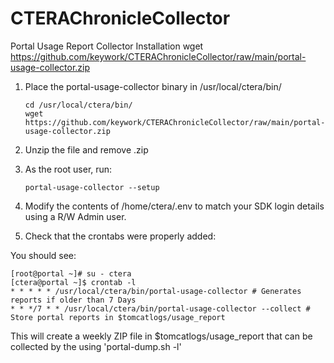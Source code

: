 # CTERAChronicleCollector
Portal Usage Report Collector Installation
wget https://github.com/keywork/CTERAChronicleCollector/raw/main/portal-usage-collector.zip
1. Place the portal-usage-collector binary in /usr/local/ctera/bin/

       cd /usr/local/ctera/bin/
       wget https://github.com/keywork/CTERAChronicleCollector/raw/main/portal-usage-collector.zip
2. Unzip the file and remove .zip
3. As the root user, run:

       portal-usage-collector --setup
4. Modify the contents of /home/ctera/.env to match your SDK login details using a R/W Admin user.
5. Check that the crontabs were properly added:
  
	
 	

You should see:

 	[root@portal ~]# su - ctera
	[ctera@portal ~]$ crontab -l
	* * * * * /usr/local/ctera/bin/portal-usage-collector # Generates reports if older than 7 Days
	* * */7 * * /usr/local/ctera/bin/portal-usage-collector --collect # Store portal reports in $tomcatlogs/usage_report

This will create a weekly ZIP file in $tomcatlogs/usage_report that can be collected by the using 'portal-dump.sh -l'
